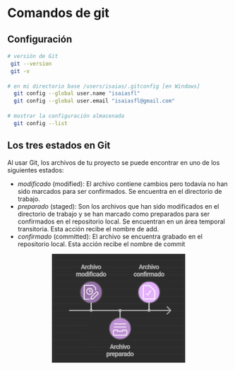 # Comandos de git

## Configuración

```bash
# versión de Git
 git --version
 git -v

# en mi directorio base /users/isaias/.gitconfig [en Windows]
  git config --global user.name "isaiasfl"
  git config --global user.email "isaiasfl@gmail.com"
  
# mostrar la configuración almacenada
  git config --list 

```

## Los tres estados en Git

Al usar Git, los archivos de tu proyecto se puede encontrar en uno de los siguientes estados:

- _modificado_ (modified): El archivo contiene cambios pero todavía no han sido marcados para ser confirmados. Se encuentra en el directorio de trabajo.
- _preparado_ (staged): Son los archivos que han sido modificados en el directorio de trabajo y se han marcado como preparados para ser confirmados en el repositorio local. Se encuentran en un área temporal transitoria. Esta acción recibe el nombre de add.
- _confirmado_ (committed): El archivo se encuentra grabado en el repositorio local. Esta acción recibe el nombre de commit

<div style="text-align: center;">
  <img src="./Estados_Git.png" alt="Estados Git" style="width: 60%;"/>
</div>
